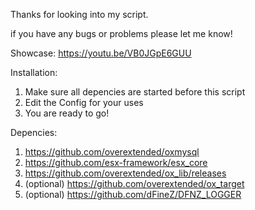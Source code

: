 Thanks for looking into my script. 

if you have any bugs or problems please let me know!

Showcase: 
https://youtu.be/VB0JGpE6GUU

Installation: 
1. Make sure all depencies are started before this script
2. Edit the Config for your uses
3. You are ready to go!

Depencies:
1. https://github.com/overextended/oxmysql
2. https://github.com/esx-framework/esx_core
3. https://github.com/overextended/ox_lib/releases
4. (optional) https://github.com/overextended/ox_target
5. (optional) https://github.com/dFineZ/DFNZ_LOGGER
